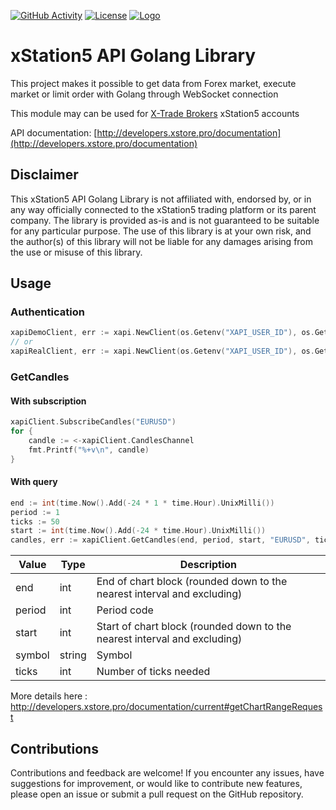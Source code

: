 [![GitHub Activity][commits-shield]][commits]
[![License][license-shield]](LICENSE)
[![Logo](https://github.com/peterszombati/xapi-node/raw/master/docs/xtb-logo.png)](https://www.xtb.com/en)
# xStation5 API Golang Library

This project makes it possible to get data from Forex market, execute market or limit order with Golang through WebSocket connection

This module may can be used for [X-Trade Brokers](https://www.xtb.com/en) xStation5 accounts

API documentation: [http://developers.xstore.pro/documentation](http://developers.xstore.pro/documentation)

## Disclaimer

This xStation5 API Golang Library is not affiliated with, endorsed by, or in any way officially connected to the xStation5 trading platform or its parent company. The library is provided as-is and is not guaranteed to be suitable for any particular purpose. The use of this library is at your own risk, and the author(s) of this library will not be liable for any damages arising from the use or misuse of this library.
<!-- Please refer to the license file for more information. -->

## Usage

### Authentication
```go
xapiDemoClient, err := xapi.NewClient(os.Getenv("XAPI_USER_ID"), os.Getenv("XAPI_PASSWORD"), "demo")
// or
xapiRealClient, err := xapi.NewClient(os.Getenv("XAPI_USER_ID"), os.Getenv("XAPI_PASSWORD"), "real")
```

### GetCandles

#### With subscription

```go
xapiClient.SubscribeCandles("EURUSD")
for {
	candle := <-xapiClient.CandlesChannel
	fmt.Printf("%+v\n", candle)
}
```

#### With query

```go
end := int(time.Now().Add(-24 * 1 * time.Hour).UnixMilli())
period := 1
ticks := 50
start := int(time.Now().Add(-24 * time.Hour).UnixMilli())
candles, err := xapiClient.GetCandles(end, period, start, "EURUSD", ticks)
```

| Value | Type | Description |
| ----- | ---- | ----------- |
| end | int | End of chart block (rounded down to the nearest interval and excluding) |
| period | int | Period code |
| start | int | Start of chart block (rounded down to the nearest interval and excluding) |
| symbol | string | Symbol |
| ticks | int | Number of ticks needed |

More details here : http://developers.xstore.pro/documentation/current#getChartRangeRequest

## Contributions

Contributions and feedback are welcome! If you encounter any issues, have suggestions for improvement, or would like to contribute new features, please open an issue or submit a pull request on the GitHub repository.

[commits-shield]: https://img.shields.io/github/commit-activity/y/mateogreil/xapi-go.svg?style=for-the-badge
[commits]: https://github.com/mateogreil/xapi-go/commits/master
[license-shield]: https://img.shields.io/github/license/mateogreil/xapi-go.svg?style=for-the-badge
